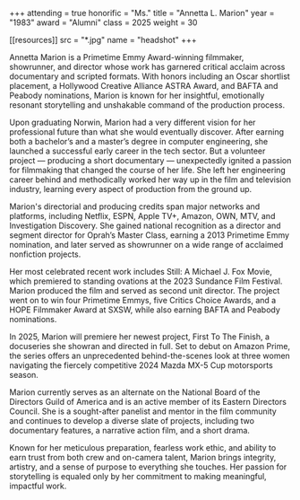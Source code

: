 +++
attending = true
honorific = "Ms."
title     = "Annetta L. Marion"
year      = "1983"
award     = "Alumni"
class     = 2025
weight    = 30

[[resources]]
  src  = "*.jpg"
  name = "headshot"
+++

Annetta Marion is a Primetime Emmy Award-winning filmmaker, showrunner, and director whose work has garnered critical acclaim across documentary and scripted formats. With honors including an Oscar shortlist placement, a Hollywood Creative Alliance ASTRA Award, and BAFTA and Peabody nominations, Marion is known for her insightful, emotionally resonant storytelling and unshakable command of the production process.

Upon graduating Norwin, Marion had a very different vision for her professional future than what she would eventually discover. After earning both a bachelor’s and a master’s degree in computer engineering, she launched a successful early career in the tech sector. But a volunteer project — producing a short documentary — unexpectedly ignited a passion for filmmaking that changed the course of her life. She left her engineering career behind and methodically worked her way up in the film and television industry, learning every aspect of production from the ground up.

Marion's directorial and producing credits span major networks and platforms, including Netflix, ESPN, Apple TV+, Amazon, OWN, MTV, and Investigation Discovery. She gained national recognition as a director and segment director for Oprah’s Master Class, earning a 2013 Primetime Emmy nomination, and later served as showrunner on a wide range of acclaimed nonfiction projects.

Her most celebrated recent work includes Still: A Michael J. Fox Movie, which premiered to standing ovations at the 2023 Sundance Film Festival. Marion produced the film and served as second unit director. The project went on to win four Primetime Emmys, five Critics Choice Awards, and a HOPE Filmmaker Award at SXSW, while also earning BAFTA and Peabody nominations.

In 2025, Marion will premiere her newest project, First To The Finish, a docuseries she showran and directed in full. Set to debut on Amazon Prime, the series offers an unprecedented behind-the-scenes look at three women navigating the fiercely competitive 2024 Mazda MX-5 Cup motorsports season.

Marion currently serves as an alternate on the National Board of the Directors Guild of America and is an active member of its Eastern Directors Council. She is a sought-after panelist and mentor in the film community and continues to develop a diverse slate of projects, including two documentary features, a narrative action film, and a short drama.

Known for her meticulous preparation, fearless work ethic, and ability to earn trust from both crew and on-camera talent, Marion brings integrity, artistry, and a sense of purpose to everything she touches. Her passion for storytelling is equaled only by her commitment to making meaningful, impactful work.